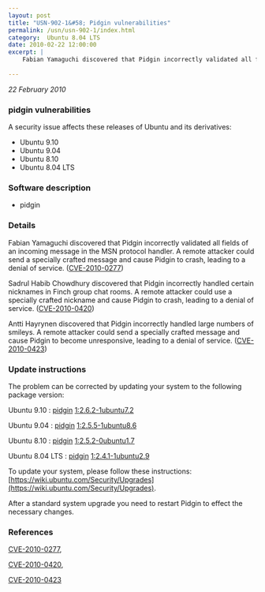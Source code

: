 ```yaml
---
layout: post
title: "USN-902-1&#58; Pidgin vulnerabilities"
permalink: /usn/usn-902-1/index.html
category:  Ubuntu 8.04 LTS
date: 2010-02-22 12:00:00
excerpt: |
    Fabian Yamaguchi discovered that Pidgin incorrectly validated all fields of an incoming message in the MSN protocol handler. A remote attacker could send a specially crafted message and cause Pidgin to crash, leading to a denial of service. ([CVE-2010-0277](http://people.ubuntu.com/~ubuntu-security/cve/CVE-2010-0277))
    
--- 
```

 
 

*22 February 2010*

### pidgin vulnerabilities

A security issue affects these releases of Ubuntu and its derivatives:

* Ubuntu 9.10
* Ubuntu 9.04
* Ubuntu 8.10
* Ubuntu 8.04 LTS

### Software description

* pidgin 

### Details

Fabian Yamaguchi discovered that Pidgin incorrectly validated all fields of an incoming message in the MSN protocol handler. A remote attacker could send a specially crafted message and cause Pidgin to crash, leading to a denial of service. ([CVE-2010-0277](http://people.ubuntu.com/~ubuntu-security/cve/CVE-2010-0277))

Sadrul Habib Chowdhury discovered that Pidgin incorrectly handled certain nicknames in Finch group chat rooms. A remote attacker could use a specially crafted nickname and cause Pidgin to crash, leading to a denial of service. ([CVE-2010-0420](http://people.ubuntu.com/~ubuntu-security/cve/CVE-2010-0420))

Antti Hayrynen discovered that Pidgin incorrectly handled large numbers of smileys. A remote attacker could send a specially crafted message and cause Pidgin to become unresponsive, leading to a denial of service. ([CVE-2010-0423](http://people.ubuntu.com/~ubuntu-security/cve/CVE-2010-0423)) 

### Update instructions

The problem can be corrected by updating your system to the following package version:

Ubuntu 9.10
 : [pidgin](https://launchpad.net/ubuntu/+source/pidgin) <span> [1:2.6.2-1ubuntu7.2](https://launchpad.net/ubuntu/+source/pidgin/1:2.6.2-1ubuntu7.2) </span> 

Ubuntu 9.04
 : [pidgin](https://launchpad.net/ubuntu/+source/pidgin) <span> [1:2.5.5-1ubuntu8.6](https://launchpad.net/ubuntu/+source/pidgin/1:2.5.5-1ubuntu8.6) </span> 

Ubuntu 8.10
 : [pidgin](https://launchpad.net/ubuntu/+source/pidgin) <span> [1:2.5.2-0ubuntu1.7](https://launchpad.net/ubuntu/+source/pidgin/1:2.5.2-0ubuntu1.7) </span> 

Ubuntu 8.04 LTS
 : [pidgin](https://launchpad.net/ubuntu/+source/pidgin) <span> [1:2.4.1-1ubuntu2.9](https://launchpad.net/ubuntu/+source/pidgin/1:2.4.1-1ubuntu2.9) </span> 

To update your system, please follow these instructions: [https://wiki.ubuntu.com/Security/Upgrades](https://wiki.ubuntu.com/Security/Upgrades).

After a standard system upgrade you need to restart Pidgin to effect the necessary changes. 

### References

 
 [CVE-2010-0277](http://people.ubuntu.com/~ubuntu-security/cve/CVE-2010-0277), 

 [CVE-2010-0420](http://people.ubuntu.com/~ubuntu-security/cve/CVE-2010-0420), 

 [CVE-2010-0423](http://people.ubuntu.com/~ubuntu-security/cve/CVE-2010-0423)
 

